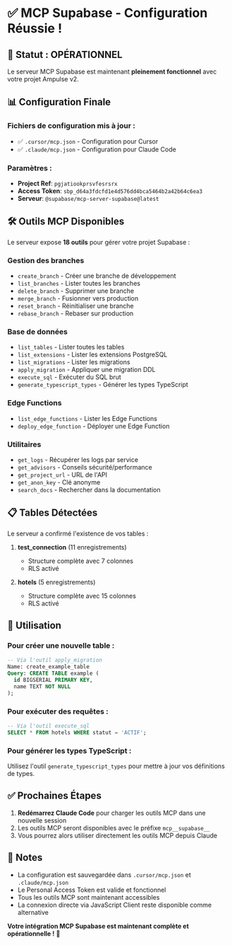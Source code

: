 # ✅ MCP Supabase - Configuration Réussie !

## 🎉 Statut : OPÉRATIONNEL

Le serveur MCP Supabase est maintenant **pleinement fonctionnel** avec votre projet Ampulse v2.

## 📊 Configuration Finale

### Fichiers de configuration mis à jour :
- ✅ `.cursor/mcp.json` - Configuration pour Cursor
- ✅ `.claude/mcp.json` - Configuration pour Claude Code

### Paramètres :
- **Project Ref**: `pgjatiookprsvfesrsrx`
- **Access Token**: `sbp_d64a3fdcfd1e4d576dd4bca5464b2a42b64c6ea3`
- **Serveur**: `@supabase/mcp-server-supabase@latest`

## 🛠️ Outils MCP Disponibles

Le serveur expose **18 outils** pour gérer votre projet Supabase :

### Gestion des branches
- `create_branch` - Créer une branche de développement
- `list_branches` - Lister toutes les branches
- `delete_branch` - Supprimer une branche
- `merge_branch` - Fusionner vers production
- `reset_branch` - Réinitialiser une branche
- `rebase_branch` - Rebaser sur production

### Base de données
- `list_tables` - Lister toutes les tables
- `list_extensions` - Lister les extensions PostgreSQL
- `list_migrations` - Lister les migrations
- `apply_migration` - Appliquer une migration DDL
- `execute_sql` - Exécuter du SQL brut
- `generate_typescript_types` - Générer les types TypeScript

### Edge Functions
- `list_edge_functions` - Lister les Edge Functions
- `deploy_edge_function` - Déployer une Edge Function

### Utilitaires
- `get_logs` - Récupérer les logs par service
- `get_advisors` - Conseils sécurité/performance
- `get_project_url` - URL de l'API
- `get_anon_key` - Clé anonyme
- `search_docs` - Rechercher dans la documentation

## 📋 Tables Détectées

Le serveur a confirmé l'existence de vos tables :

1. **test_connection** (11 enregistrements)
   - Structure complète avec 7 colonnes
   - RLS activé

2. **hotels** (5 enregistrements)
   - Structure complète avec 15 colonnes
   - RLS activé

## 🚀 Utilisation

### Pour créer une nouvelle table :
```sql
-- Via l'outil apply_migration
Name: create_example_table
Query: CREATE TABLE example (
  id BIGSERIAL PRIMARY KEY,
  name TEXT NOT NULL
);
```

### Pour exécuter des requêtes :
```sql
-- Via l'outil execute_sql
SELECT * FROM hotels WHERE statut = 'ACTIF';
```

### Pour générer les types TypeScript :
Utilisez l'outil `generate_typescript_types` pour mettre à jour vos définitions de types.

## ✅ Prochaines Étapes

1. **Redémarrez Claude Code** pour charger les outils MCP dans une nouvelle session
2. Les outils MCP seront disponibles avec le préfixe `mcp__supabase__`
3. Vous pourrez alors utiliser directement les outils MCP depuis Claude

## 📝 Notes

- La configuration est sauvegardée dans `.cursor/mcp.json` et `.claude/mcp.json`
- Le Personal Access Token est valide et fonctionnel
- Tous les outils MCP sont maintenant accessibles
- La connexion directe via JavaScript Client reste disponible comme alternative

**Votre intégration MCP Supabase est maintenant complète et opérationnelle !** 🎊